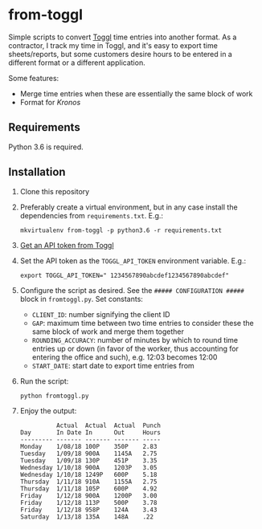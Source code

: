 # from-toggl
Simple scripts to convert [Toggl](https://toggl.com/) time entries into another format. As a contractor, I track my time
in Toggl, and it's easy to export time sheets/reports, but some customers desire hours to be entered in a different
format or a different application.

Some features:
- Merge time entries when these are essentially the same block of work
- Format for _Kronos_


## Requirements

Python 3.6 is required.

## Installation

1. Clone this repository
2. Preferably create a virtual environment, but in any case install the dependencies from `requirements.txt`. E.g.:

       mkvirtualenv from-toggl -p python3.6 -r requirements.txt

3. [Get an API token from Toggl](https://toggl.com/app/profile)
4. Set the API token as the `TOGGL_API_TOKEN` environment variable. E.g.:

       export TOGGL_API_TOKEN=" 1234567890abcdef1234567890abcdef"

5. Configure the script as desired. See the `##### CONFIGURATION #####` block in `fromtoggl.py`. Set constants:

   - `CLIENT_ID`: number signifying the client ID
   - `GAP`: maximum time between two time entries to consider these the same block of work and merge them together
   - `ROUNDING_ACCURACY`: number of minutes by which to round time entries up or down (in favor of the worker, thus
   accounting for entering the office and such), e.g. 12:03 becomes 12:00  
   - `START_DATE`: start date to export time entries from 

6. Run the script:

       python fromtoggl.py

7. Enjoy the output:

                 Actual  Actual  Actual  Punch
       Day       In Date In      Out     Hours
       --------- ------- ------- ------- -----
       Monday    1/08/18 100P    350P    2.83
       Tuesday   1/09/18 900A    1145A   2.75
       Tuesday   1/09/18 130P    451P    3.35
       Wednesday 1/10/18 900A    1203P   3.05
       Wednesday 1/10/18 1249P   600P    5.18
       Thursday  1/11/18 910A    1155A   2.75
       Thursday  1/11/18 105P    600P    4.92
       Friday    1/12/18 900A    1200P   3.00
       Friday    1/12/18 113P    500P    3.78
       Friday    1/12/18 958P    124A    3.43
       Saturday  1/13/18 135A    148A    .22
